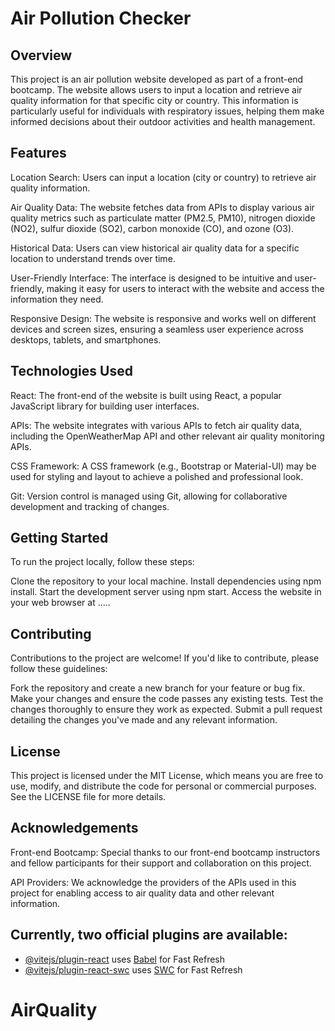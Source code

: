 <h1>Air Pollution Checker</h1>

## Overview

This project is an air pollution website developed as part of a front-end bootcamp. The website allows users to input a location and retrieve air quality information for that specific city or country. This information is particularly useful for individuals with respiratory issues, helping them make informed decisions about their outdoor activities and health management.

## Features

Location Search: Users can input a location (city or country) to retrieve air quality information.

Air Quality Data: The website fetches data from APIs to display various air quality metrics such as particulate matter (PM2.5, PM10), nitrogen dioxide (NO2), sulfur dioxide (SO2), carbon monoxide (CO), and ozone (O3).

Historical Data: Users can view historical air quality data for a specific location to understand trends over time.

User-Friendly Interface: The interface is designed to be intuitive and user-friendly, making it easy for users to interact with the website and access the information they need.

Responsive Design: The website is responsive and works well on different devices and screen sizes, ensuring a seamless user experience across desktops, tablets, and smartphones.

## Technologies Used

React: The front-end of the website is built using React, a popular JavaScript library for building user interfaces.

APIs: The website integrates with various APIs to fetch air quality data, including the OpenWeatherMap API and other relevant air quality monitoring APIs.

CSS Framework: A CSS framework (e.g., Bootstrap or Material-UI) may be used for styling and layout to achieve a polished and professional look.

Git: Version control is managed using Git, allowing for collaborative development and tracking of changes.

## Getting Started

To run the project locally, follow these steps:

Clone the repository to your local machine.
Install dependencies using npm install.
Start the development server using npm start.
Access the website in your web browser at .....

## Contributing

Contributions to the project are welcome! If you'd like to contribute, please follow these guidelines:

Fork the repository and create a new branch for your feature or bug fix.
Make your changes and ensure the code passes any existing tests.
Test the changes thoroughly to ensure they work as expected.
Submit a pull request detailing the changes you've made and any relevant information.

## License

This project is licensed under the MIT License, which means you are free to use, modify, and distribute the code for personal or commercial purposes. See the LICENSE file for more details.

## Acknowledgements

Front-end Bootcamp: Special thanks to our front-end bootcamp instructors and fellow participants for their support and collaboration on this project.

API Providers: We acknowledge the providers of the APIs used in this project for enabling access to air quality data and other relevant information.

<h2> Currently, two official plugins are available: </h2>

- [@vitejs/plugin-react](https://github.com/vitejs/vite-plugin-react/blob/main/packages/plugin-react/README.md) uses [Babel](https://babeljs.io/) for Fast Refresh
- [@vitejs/plugin-react-swc](https://github.com/vitejs/vite-plugin-react-swc) uses [SWC](https://swc.rs/) for Fast Refresh
# AirQuality

